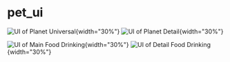 # pet_ui

![UI of Planet Universal](a3.jpg){width="30%"}
![UI of Planet Detail](a4.jpg){width="30%"}

![UI of Main Food Drinking](a2.jpg){width="30%"}
![UI of Detail Food Drinking](a1.jpg){width="30%"}
